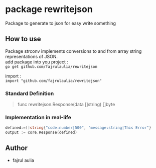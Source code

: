 # package rewritejson
Package to generate to json for easy write something


## How to use
Package strconv implements conversions to and from array string representations of JSON.\
add package into you project :\
`go get github.com/fajrulaulia/rewritejson`

import :\
`import "github.com/fajrulaulia/rewritejson"`

### Standard Definition
> func rewritejson.Response(data []string) []byte

### Implementation in real-life
``` go
defined:=[]string{"code:number|500", "message:string|This Error"}
output := core.Response(defined)
```

## Author
- fajrul aulia
